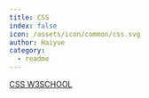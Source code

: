```yaml
---
title: CSS
index: false
icon: /assets/icon/common/css.svg
author: Haiyue
category:
  - readme
---
```


[CSS W3SCHOOL](https://www.w3schools.com/cssref/css_selectors.php)